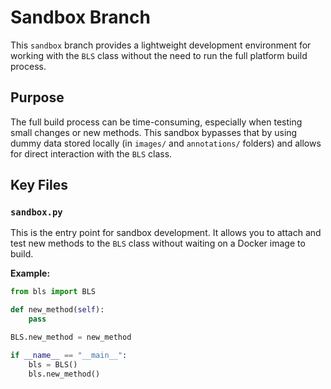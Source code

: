 # Sandbox Branch

This `sandbox` branch provides a lightweight development environment for working with the `BLS` class without the need to run the full platform build process.

## Purpose

The full build process can be time-consuming, especially when testing small changes or new methods. This sandbox bypasses that by using dummy data stored locally (in `images/` and `annotations/` folders) and allows for direct interaction with the `BLS` class.

## Key Files

### `sandbox.py`

This is the entry point for sandbox development. It allows you to attach and test new methods to the `BLS` class without waiting on a Docker image to build.

**Example:**
```python
from bls import BLS

def new_method(self):
    pass

BLS.new_method = new_method

if __name__ == "__main__":
    bls = BLS()
    bls.new_method()
